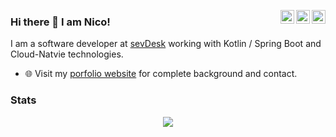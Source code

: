 
<a href="https://twitter.com/NicoWickersheim" target="_blank" rel="nofollow"><img align="right" alt="Nicos Twitter" width="22px" src="https://cdn.jsdelivr.net/npm/simple-icons@v3/icons/twitter.svg" /></a><a href="https://www.linkedin.com/in/nico-wickersheim/" target="_blank" rel="nofollow"><img align="right" alt="Nicos Linkdein" width="22px" src="https://cdn.jsdelivr.net/npm/simple-icons@v3/icons/linkedin.svg" /></a><a href="https://www.instagram.com/wickenico" target="_blank" rel="nofollow"><img align="right" alt="Nicos Insta" width="22px" src="https://cdn.jsdelivr.net/npm/simple-icons@v3/icons/instagram.svg" /></a>

### Hi there 👋 I am Nico!

I am a software developer at [sevDesk](https://sevdesk.de) working with Kotlin / Spring Boot and Cloud-Natvie technologies.

- 🌐 Visit my [porfolio website](https://nicowickersheim.dev) for complete background and contact.

### Stats

<p align=center>  
  <img align=center src="https://github-readme-stats.vercel.app/api?username=wickenico&show_icons=true&title_color=00ffc2&bg_color=282e2f&icon_color=00ffc2&text_color=FFFFFF">
</p>
